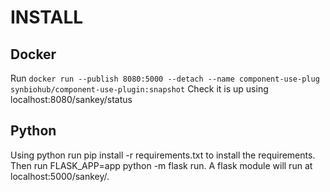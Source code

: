 # INSTALL
## Docker
Run `docker run --publish 8080:5000 --detach --name component-use-plug synbiohub/component-use-plugin:snapshot` Check it is up using localhost:8080/sankey/status

## Python
Using python run pip install -r requirements.txt to install the requirements. 
Then run FLASK_APP=app python -m flask run. 
A flask module will run at localhost:5000/sankey/.
